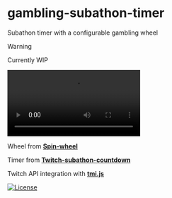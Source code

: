 <h1>gambling-subathon-timer</h1>
Subathon timer with a configurable gambling wheel

> [!WARNING]  
> Currently WIP

[<video src='/img/demo_video.mov'></video>](https://github.com/user-attachments/assets/e5079fc6-b94e-4500-a35e-806cbd54257d)

Wheel from **[Spin-wheel](https://github.com/CrazyTim/spin-wheel)**

Timer from **[Twitch-subathon-countdown](https://github.com/JayexDesigns/twitch-subathon-countdown)**

Twitch API integration with **[tmi.js](https://github.com/tmijs/tmi.js)**


[![License](https://img.shields.io/badge/license-MIT-blue)](#license "View license")
